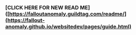 ### [CLICK HERE FOR NEW READ ME]([https://falloutanomaly.guildtag.com/readme/](https://fallout-anomaly.github.io/websitedev/pages/guide.html)
